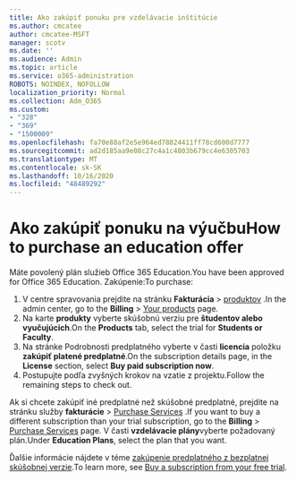```yaml
---
title: Ako zakúpiť ponuku pre vzdelávacie inštitúcie
ms.author: cmcatee
author: cmcatee-MSFT
manager: scotv
ms.date: ''
ms.audience: Admin
ms.topic: article
ms.service: o365-administration
ROBOTS: NOINDEX, NOFOLLOW
localization_priority: Normal
ms.collection: Adm_O365
ms.custom:
- "328"
- "369"
- "1500009"
ms.openlocfilehash: fa70e88af2e5e964ed78824411ff78cd600d7777
ms.sourcegitcommit: ad2d185aa9e08c27c4a1c4803b679cc4e6305703
ms.translationtype: MT
ms.contentlocale: sk-SK
ms.lasthandoff: 10/16/2020
ms.locfileid: "48489292"
---
```

# <a name="how-to-purchase-an-education-offer"></a><span data-ttu-id="4c19c-102">Ako zakúpiť ponuku na výučbu</span><span class="sxs-lookup"><span data-stu-id="4c19c-102">How to purchase an education offer</span></span>

<span data-ttu-id="4c19c-103">Máte povolený plán služieb Office 365 Education.</span><span class="sxs-lookup"><span data-stu-id="4c19c-103">You have been approved for Office 365 Education.</span></span> <span data-ttu-id="4c19c-104">Zakúpenie:</span><span class="sxs-lookup"><span data-stu-id="4c19c-104">To purchase:</span></span>
  
1. <span data-ttu-id="4c19c-105">V centre spravovania prejdite na stránku **Fakturácia** \> [produktov](https://go.microsoft.com/fwlink/p/?linkid=842054) .</span><span class="sxs-lookup"><span data-stu-id="4c19c-105">In the admin center, go to the **Billing** \> [Your products](https://go.microsoft.com/fwlink/p/?linkid=842054) page.</span></span>
2. <span data-ttu-id="4c19c-106">Na karte **produkty** vyberte skúšobnú verziu pre **študentov alebo vyučujúcich**.</span><span class="sxs-lookup"><span data-stu-id="4c19c-106">On the **Products** tab, select the trial for **Students or Faculty**.</span></span>
3. <span data-ttu-id="4c19c-107">Na stránke Podrobnosti predplatného vyberte v časti **licencia** položku **zakúpiť platené predplatné**.</span><span class="sxs-lookup"><span data-stu-id="4c19c-107">On the subscription details page, in the **License** section, select **Buy paid subscription now**.</span></span>
4. <span data-ttu-id="4c19c-108">Postupujte podľa zvyšných krokov na vzatie z projektu.</span><span class="sxs-lookup"><span data-stu-id="4c19c-108">Follow the remaining steps to check out.</span></span>

<span data-ttu-id="4c19c-109">Ak si chcete zakúpiť iné predplatné než skúšobné predplatné, prejdite na stránku služby **fakturácie** \> [Purchase Services](https://go.microsoft.com/fwlink/p/?linkid=868433) .</span><span class="sxs-lookup"><span data-stu-id="4c19c-109">If you want to buy a different subscription than your trial subscription, go to the **Billing** \> [Purchase Services](https://go.microsoft.com/fwlink/p/?linkid=868433) page.</span></span> <span data-ttu-id="4c19c-110">V časti **vzdelávacie plány**vyberte požadovaný plán.</span><span class="sxs-lookup"><span data-stu-id="4c19c-110">Under **Education Plans**, select the plan that you want.</span></span>

<span data-ttu-id="4c19c-111">Ďalšie informácie nájdete v téme [zakúpenie predplatného z bezplatnej skúšobnej verzie](https://docs.microsoft.com/microsoft-365/commerce/try-or-buy-microsoft-365#buy-a-subscription-from-your-free-trial).</span><span class="sxs-lookup"><span data-stu-id="4c19c-111">To learn more, see [Buy a subscription from your free trial](https://docs.microsoft.com/microsoft-365/commerce/try-or-buy-microsoft-365#buy-a-subscription-from-your-free-trial).</span></span>